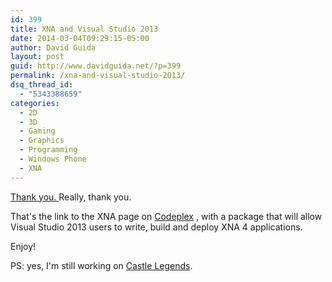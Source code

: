 ```yaml
---
id: 399
title: XNA and Visual Studio 2013
date: 2014-03-04T09:29:15-05:00
author: David Guida
layout: post
guid: http://www.davidguida.net/?p=399
permalink: /xna-and-visual-studio-2013/
dsq_thread_id:
  - "5343388659"
categories:
  - 2D
  - 3D
  - Gaming
  - Graphics
  - Programming
  - Windows Phone
  - XNA
---
```

<a href="https://msxna.codeplex.com/releases" target="_blank">Thank you. </a>Really, thank you.

That's the link to the XNA page on <a href="https://www.codeplex.com/" target="_blank">Codeplex</a> , with a package that will allow Visual Studio 2013 users to write, build and deploy XNA 4 applications.

Enjoy!

PS: yes, I'm still working on <a href="https://github.com/mizrael/CastleLegends" target="_blank">Castle Legends</a>.

<div class="post-details-footer-widgets">
</div>